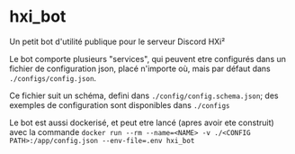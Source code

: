 # hxi_bot

Un petit bot d'utilité publique pour le serveur Discord HXi²

Le bot comporte plusieurs "services", qui peuvent etre configurés dans un fichier de configuration json, placé n'importe où, mais par défaut dans `./configs/config.json`.

Ce fichier suit un schéma, defini dans `./config/config.schema.json`; des exemples de configuration sont disponibles dans `./configs`

Le bot est aussi dockerisé, et peut etre lancé (apres avoir ete construit) avec la commande `docker run --rm --name=<NAME> -v ./<CONFIG PATH>:/app/config.json --env-file=.env hxi_bot`
